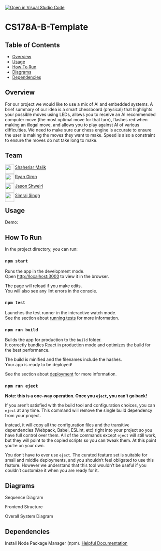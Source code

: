[![Open in Visual Studio Code](https://classroom.github.com/assets/open-in-vscode-f059dc9a6f8d3a56e377f745f24479a46679e63a5d9fe6f495e02850cd0d8118.svg)](https://classroom.github.com/online_ide?assignment_repo_id=462031&assignment_repo_type=GroupAssignmentRepo)
# CS178A-B-Template

## Table of Contents
- [Overview](#overview)
- [Usage](#usage)
- [How To Run](#how-to-run)
- [Diagrams](#diagrams)
- [Dependencies](#dependencies)

## Overview
For our project we would like to use a mix of AI and embedded systems. A brief summary of our idea is a smart chessboard (physical) that highlights your possible moves using LEDs, allows you to receive an AI recommended computer move (the most optimal move for that turn), flashes red when making an illegal move, and allows you to play against AI of various difficulties. We need to make sure our chess engine is accurate to ensure the user is making the moves they want to make. Speed is also a constraint to ensure the moves do not take long to make.

## Team
<a href="https://github.com/shaheriar" target="_blank"><img src="https://avatars.githubusercontent.com/u/49822364?v=4" align="left" height="30px">Shaheriar Malik</a>

<a href="https://github.com/rgiron1" target="_blank"><img src="https://avatars.githubusercontent.com/u/36999776?v=4" align="left" height="30px">Ryan Giron</a>

<a href="https://github.com/JShweiri" target="_blank"><img src="https://avatars.githubusercontent.com/u/31330210?v=4" align="left" height="30px">Jason Shweiri</a>

<a href="https://github.com/simrajsingh" target="_blank"><img src="https://avatars.githubusercontent.com/u/25336991?v=4" align="left" height="30px">Simraj Singh</a>



## Usage
Demo: <Link to youtube video>

<Screenshot of application>

## How To Run
In the project directory, you can run:

### `npm start`

Runs the app in the development mode.<br />
Open [http://localhost:3000](http://localhost:3000) to view it in the browser.

The page will reload if you make edits.<br />
You will also see any lint errors in the console.

### `npm test`

Launches the test runner in the interactive watch mode.<br />
See the section about [running tests](https://facebook.github.io/create-react-app/docs/running-tests) for more information.

### `npm run build`

Builds the app for production to the `build` folder.<br />
It correctly bundles React in production mode and optimizes the build for the best performance.

The build is minified and the filenames include the hashes.<br />
Your app is ready to be deployed!

See the section about [deployment](https://facebook.github.io/create-react-app/docs/deployment) for more information.

### `npm run eject`

**Note: this is a one-way operation. Once you `eject`, you can’t go back!**

If you aren’t satisfied with the build tool and configuration choices, you can `eject` at any time. This command will remove the single build dependency from your project.

Instead, it will copy all the configuration files and the transitive dependencies (Webpack, Babel, ESLint, etc) right into your project so you have full control over them. All of the commands except `eject` will still work, but they will point to the copied scripts so you can tweak them. At this point you’re on your own.

You don’t have to ever use `eject`. The curated feature set is suitable for small and middle deployments, and you shouldn’t feel obligated to use this feature. However we understand that this tool wouldn’t be useful if you couldn’t customize it when you are ready for it.

## Diagrams

Sequence Diagram

Frontend Structure


Overall System Diagram

## Dependencies
Install Node Package Manager (npm). [Helpful Documentation](https://www.npmjs.com/get-npm)

